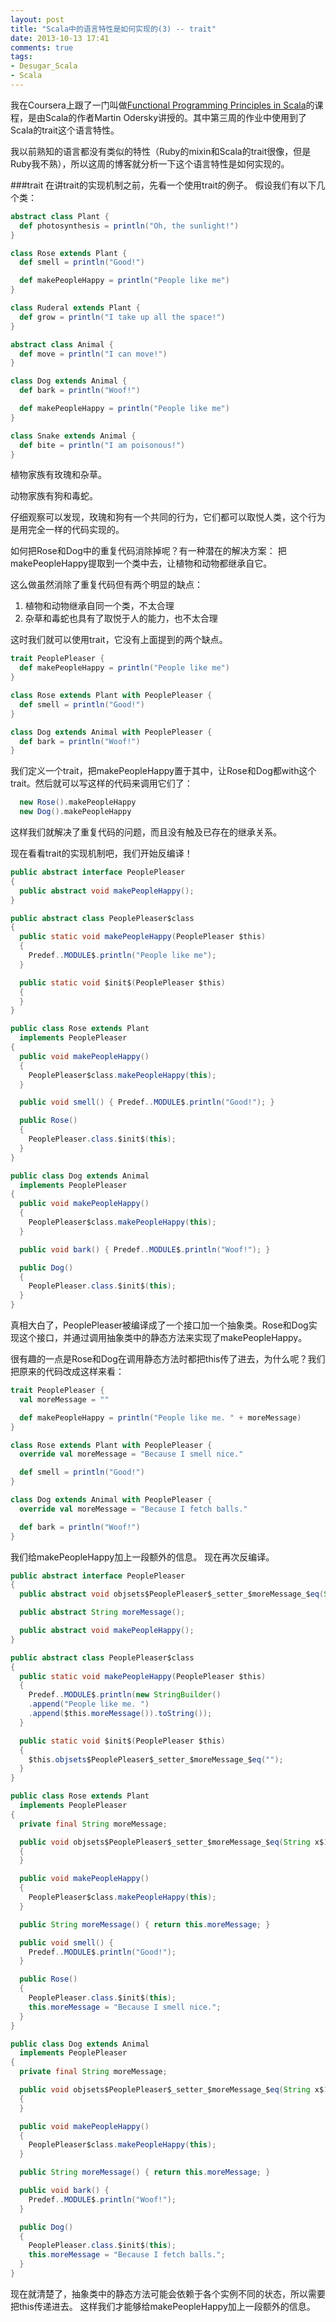 ```yaml
---
layout: post
title: "Scala中的语言特性是如何实现的(3) -- trait"
date: 2013-10-13 17:41
comments: true
tags:
- Desugar_Scala
- Scala
---
```


我在Coursera上跟了一门叫做[Functional Programming Principles in Scala](https://www.coursera.org/course/progfun)的课程，是由Scala的作者Martin Odersky讲授的。其中第三周的作业中使用到了Scala的trait这个语言特性。

我以前熟知的语言都没有类似的特性（Ruby的mixin和Scala的trait很像，但是Ruby我不熟），所以这周的博客就分析一下这个语言特性是如何实现的。

###trait
在讲trait的实现机制之前，先看一个使用trait的例子。
假设我们有以下几个类：

```scala
abstract class Plant {
  def photosynthesis = println("Oh, the sunlight!")
}

class Rose extends Plant {
  def smell = println("Good!")

  def makePeopleHappy = println("People like me")
}

class Ruderal extends Plant {
  def grow = println("I take up all the space!")
}

abstract class Animal {
  def move = println("I can move!")
}

class Dog extends Animal {
  def bark = println("Woof!")

  def makePeopleHappy = println("People like me")
}

class Snake extends Animal {
  def bite = println("I am poisonous!")
}
```

植物家族有玫瑰和杂草。

动物家族有狗和毒蛇。

仔细观察可以发现，玫瑰和狗有一个共同的行为，它们都可以取悦人类，这个行为是用完全一样的代码实现的。

如何把Rose和Dog中的重复代码消除掉呢？有一种潜在的解决方案：
把makePeopleHappy提取到一个类中去，让植物和动物都继承自它。

这么做虽然消除了重复代码但有两个明显的缺点：

1. 植物和动物继承自同一个类，不太合理
2. 杂草和毒蛇也具有了取悦于人的能力，也不太合理

这时我们就可以使用trait，它没有上面提到的两个缺点。

```scala
trait PeoplePleaser {
  def makePeopleHappy = println("People like me")
}

class Rose extends Plant with PeoplePleaser {
  def smell = println("Good!")
}

class Dog extends Animal with PeoplePleaser {
  def bark = println("Woof!")
}
```

我们定义一个trait，把makePeopleHappy置于其中，让Rose和Dog都with这个trait。然后就可以写这样的代码来调用它们了：

```scala
  new Rose().makePeopleHappy
  new Dog().makePeopleHappy
```

这样我们就解决了重复代码的问题，而且没有触及已存在的继承关系。

现在看看trait的实现机制吧，我们开始反编译！

```java
public abstract interface PeoplePleaser
{
  public abstract void makePeopleHappy();
}

public abstract class PeoplePleaser$class
{
  public static void makePeopleHappy(PeoplePleaser $this)
  {
    Predef..MODULE$.println("People like me");
  }

  public static void $init$(PeoplePleaser $this)
  {
  }
}

public class Rose extends Plant
  implements PeoplePleaser
{
  public void makePeopleHappy()
  {
    PeoplePleaser$class.makePeopleHappy(this);
  }

  public void smell() { Predef..MODULE$.println("Good!"); }

  public Rose()
  {
    PeoplePleaser.class.$init$(this);
  }
}

public class Dog extends Animal
  implements PeoplePleaser
{
  public void makePeopleHappy()
  {
    PeoplePleaser$class.makePeopleHappy(this);
  }

  public void bark() { Predef..MODULE$.println("Woof!"); }

  public Dog()
  {
    PeoplePleaser.class.$init$(this);
  }
}

```

真相大白了，PeoplePleaser被编译成了一个接口加一个抽象类。Rose和Dog实现这个接口，并通过调用抽象类中的静态方法来实现了makePeopleHappy。

很有趣的一点是Rose和Dog在调用静态方法时都把this传了进去，为什么呢？我们把原来的代码改成这样来看：


```scala
trait PeoplePleaser {
  val moreMessage = ""

  def makePeopleHappy = println("People like me. " + moreMessage)
}

class Rose extends Plant with PeoplePleaser {
  override val moreMessage = "Because I smell nice."

  def smell = println("Good!")
}

class Dog extends Animal with PeoplePleaser {
  override val moreMessage = "Because I fetch balls."

  def bark = println("Woof!")
}
```
我们给makePeopleHappy加上一段额外的信息。
现在再次反编译。

```java
public abstract interface PeoplePleaser
{
  public abstract void objsets$PeoplePleaser$_setter_$moreMessage_$eq(String paramString);

  public abstract String moreMessage();

  public abstract void makePeopleHappy();
}

public abstract class PeoplePleaser$class
{
  public static void makePeopleHappy(PeoplePleaser $this)
  {
    Predef..MODULE$.println(new StringBuilder()
    .append("People like me. ")
    .append($this.moreMessage()).toString());
  }

  public static void $init$(PeoplePleaser $this)
  {
    $this.objsets$PeoplePleaser$_setter_$moreMessage_$eq("");
  }
}

public class Rose extends Plant
  implements PeoplePleaser
{
  private final String moreMessage;

  public void objsets$PeoplePleaser$_setter_$moreMessage_$eq(String x$1)
  {
  }

  public void makePeopleHappy()
  {
    PeoplePleaser$class.makePeopleHappy(this);
  }

  public String moreMessage() { return this.moreMessage; }

  public void smell() {
    Predef..MODULE$.println("Good!");
  }

  public Rose()
  {
    PeoplePleaser.class.$init$(this);
    this.moreMessage = "Because I smell nice.";
  }
}

public class Dog extends Animal
  implements PeoplePleaser
{
  private final String moreMessage;

  public void objsets$PeoplePleaser$_setter_$moreMessage_$eq(String x$1)
  {
  }

  public void makePeopleHappy()
  {
    PeoplePleaser$class.makePeopleHappy(this);
  }

  public String moreMessage() { return this.moreMessage; }

  public void bark() {
    Predef..MODULE$.println("Woof!");
  }

  public Dog()
  {
    PeoplePleaser.class.$init$(this);
    this.moreMessage = "Because I fetch balls.";
  }
}

```

现在就清楚了，抽象类中的静态方法可能会依赖于各个实例不同的状态，所以需要把this传递进去。
这样我们才能够给makePeopleHappy加上一段额外的信息。
